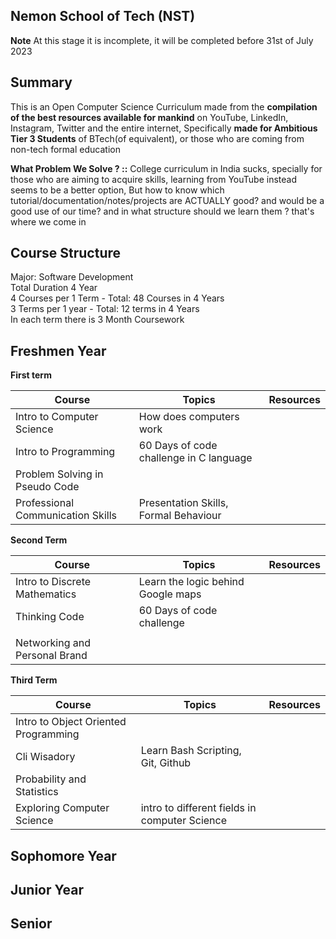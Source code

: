 ## Nemon School of Tech (NST)

**Note** At this stage it is incomplete, it will be completed before 31st of July 2023

## Summary
This is an Open Computer Science Curriculum made from the **compilation of the best resources available for mankind** on YouTube, LinkedIn, Instagram, Twitter and the entire internet, Specifically **made for Ambitious Tier 3 Students** of BTech(of equivalent), or those who are coming from non-tech formal education 


**What Problem We Solve ? ::** College curriculum in India sucks, specially for those who are aiming to acquire skills, learning from YouTube instead seems to be a better option, But how to know which tutorial/documentation/notes/projects are ACTUALLY good? and would be a good use of our time? and in what structure should we learn them ? that's where we come in 




## Course Structure 
Major: Software Development <br /> 
Total Duration 4 Year <br /> 
4 Courses per 1 Term - Total: 48 Courses in 4 Years <br /> 
3 Terms per 1 year - Total: 12 terms in 4 Years <br /> 
In each term there is 3 Month Coursework <br /> 

## Freshmen Year

**First term**

| Course  | Topics  | Resources  |
|---|---|---|
| Intro to Computer Science  |  How does computers work|   |
| Intro to Programming   | 60 Days of code challenge in C language   |   |
| Problem Solving in Pseudo Code  |   |   |
| Professional Communication Skills   | Presentation Skills, Formal Behaviour |   |


**Second Term**

| Course  | Topics  | Resources  |
|---|---|---|
| Intro to Discrete Mathematics  |  Learn the logic behind Google maps|   |
| Thinking Code  | 60 Days of code challenge    |   |
|   |   |   |
|  Networking and Personal Brand  |   |   |

**Third Term**

| Course  | Topics  | Resources  |
|---|---|---|
| Intro to Object Oriented Programming  |  |   |
| Cli Wisadory  |  Learn Bash Scripting, Git, Github  |   |
|  Probability and Statistics |   |   |
|  Exploring Computer Science  | intro to different fields in computer Science |   |

## Sophomore Year

## Junior Year


## Senior
